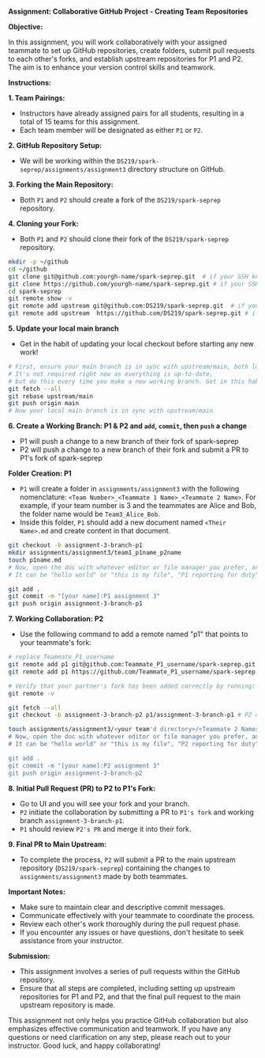**Assignment: Collaborative GitHub Project - Creating Team Repositories**

**Objective:**

In this assignment, you will work collaboratively with your assigned teammate to set up GitHub repositories, create folders, submit pull requests to each other's forks, and establish upstream repositories for P1 and P2. The aim is to enhance your version control skills and teamwork.

**Instructions:**

**1. Team Pairings:**

   - Instructors have already assigned pairs for all students, resulting in a total of 15 teams for this assignment.
   - Each team member will be designated as either `P1` or `P2`.

**2. GitHub Repository Setup:**

   - We will be working within the `DS219/spark-seprep/assignments/assignment3` directory structure on GitHub.

**3. Forking the Main Repository:**

   - Both `P1` and `P2` should create a fork of the `DS219/spark-seprep` repository.

**4. Cloning your Fork:**

   - Both `P1` and `P2` should clone their fork of the `DS219/spark-seprep` repository.

   ```bash
   mkdir -p ~/github
   cd ~/github
   git clone git@github.com:yourgh-name/spark-seprep.git  # if your SSH key is set correctly in GH
   git clone https://github.com/yourgh-name/spark-seprep.git # if your SSH key is not set correctly in GH
   cd spark-seprep
   git remote show -v
   git remote add upstream git@github.com:DS219/spark-seprep.git  # if your SSH key is set correctly in GH
   git remote add upstream  https://github.com/DS219/spark-seprep.git # if your SSH key is not set correctly in GH
   ```

**5. Update your local main branch**

   - Get in the habit of updating your local checkout before starting any new work!

   ```bash
   # First, ensure your main branch is in sync with upstream/main, both locally and in GH
   # It's not required right now as everything is up-to-date,
   # but do this every time you make a new working branch. Get in this habit!
   git fetch --all
   git rebase upstream/main
   git push origin main
   # Now your local main branch is in sync with upstream/main
   ```

**6. Create a Working Branch: P1 & P2 and `add`, `commit`, then `push` a change**

   - P1 will push a change to a new branch of their fork of spark-seprep 
   - P2 will push a change to a new branch of their fork and submit a PR to P1's fork of spark-seprep 

**Folder Creation: P1**

   - `P1` will create a folder in `assignments/assignment3` with the following nomenclature: `<Team Number>_<Teammate 1 Name>_<Teammate 2 Name>`. For example, if your team number is 3 and the teammates are Alice and Bob, the folder name would be `Team3_Alice_Bob`.
   - Inside this folder, `P1` should add a new document named `<Their Name>.md` and create content in that document.

   ```bash
   git checkout -b assignment-3-branch-p1
   mkdir assignments/assignment3/team1_p1name_p2name
   touch p1name.md
   # Now, open the doc with whatever editor or file manager you prefer, and add content to this document.
   # It can be "hello world" or "this is my file", "P1 reporting for duty"  or whatever you want

   git add .
   git commit -m "[your name]:P1 assignment 3"
   git push origin assignment-3-branch-p1
   ```

**7. Working Collaboration: P2**

   - Use the following command to add a remote named "p1" that points to your teammate's fork:

   ```bash
   # replace Teammate_P1_username
   git remote add p1 git@github.com:Teammate_P1_username/spark-seprep.git # if SSH key is set up in GH correctly
   git remote add p1 https://github.com/Teammate_P1_username/spark-seprep.git # if SSH key is not set up

   # Verify that your partner's fork has been added correctly by running:
   git remote -v

   git fetch --all
   git checkout -b assignment-3-branch-p2 p1/assignment-3-branch-p1 # P2 do this
   
   touch assignments/assignment3/<your team'd directory>/<Teammate 2 Name>.md
   # Now, open the doc with whatever editor or file manager you prefer, and add content to this document.
   # It can be "hello world" or "this is my file", "P2 reporting for duty" or whatever you want

   git add .
   git commit -m "[your name]:P2 assignment 3"
   git push origin assignment-3-branch-p2
   ```

**8. Initial Pull Request (PR) to P2 to P1's Fork:**

   - Go to UI and you will see your fork and your branch.
   - `P2` initiate the collaboration by submitting a PR to `P1's fork` and working branch `assignment-3-branch-p1`.
   - `P1` should review `P2's PR` and merge it into their fork.

**9. Final PR to Main Upstream:**

   - To complete the process, `P2` will submit a PR to the main upstream repository (`DS219/spark-seprep`) containing the changes to `assignments/assignment3` made by both teammates.

**Important Notes:**

- Make sure to maintain clear and descriptive commit messages.
- Communicate effectively with your teammate to coordinate the process.
- Review each other's work thoroughly during the pull request phase.
- If you encounter any issues or have questions, don't hesitate to seek assistance from your instructor.

**Submission:**

- This assignment involves a series of pull requests within the GitHub repository.
- Ensure that all steps are completed, including setting up upstream repositories for P1 and P2, and that the final pull request to the main upstream repository is made.

This assignment not only helps you practice GitHub collaboration but also emphasizes effective communication and teamwork. If you have any questions or need clarification on any step, please reach out to your instructor. Good luck, and happy collaborating!
